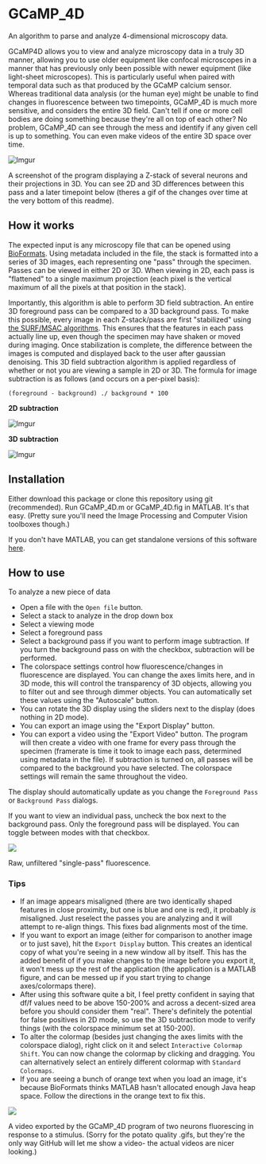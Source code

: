 # GCaMP_4D
An algorithm to parse and analyze 4-dimensional microscopy data. 

GCaMP4D allows you to view and analyze microscopy data in a truly 3D manner, allowing you to use older equipment like confocal microscopes in a manner that has previously only been possible with newer equipment (like light-sheet microscopes). This is particularly useful when paired with temporal data such as that produced by the GCaMP calcium sensor. Whereas traditional data analysis (or the human eye) might be unable to find changes in fluorescence between two timepoints, GCaMP_4D is much more sensitive, and considers the entire 3D field. Can't tell if one or more cell bodies are doing something because they're all on top of each other? No problem, GCaMP_4D can see through the mess and identify if any given cell is up to something. You can even make videos of the entire 3D space over time.

![Imgur](http://i.imgur.com/7sx1GVZ.png)

A screenshot of the program displaying a Z-stack of several neurons and their projections in 3D. You can see 2D and 3D differences between this pass and a later timepoint below (theres a gif of the changes over time at the very bottom of this readme).

## How it works

The expected input is any microscopy file that can be opened using [BioFormats](http://www.openmicroscopy.org/site/support/bio-formats5.1/supported-formats.html). Using metadata included in the file, the stack is formatted into a series of 3D images, each representing one "pass" through the specimen. Passes can be viewed in either 2D or 3D. When viewing in 2D, each pass is "flattened" to a single maximum projection (each pixel is the vertical maximum of all the pixels at that position in the stack).

Importantly, this algorithm is able to perform 3D field subtraction. An entire 3D foreground pass can be compared to a 3D background pass. To make this possible, every image in each Z-stack/pass are first "stabilized" using [the SURF/MSAC algorithms](http://www.mathworks.com/help/vision/examples/video-stabilization-using-point-feature-matching.html). This ensures that the features in each pass actually line up, even though the specimen may have shaken or moved during imaging. Once stabilization is complete, the difference between the images is computed and displayed back to the user after gaussian denoising. This 3D field subtraction algorithm is applied regardless of whether or not you are viewing a sample in 2D or 3D. The formula for image subtraction is as follows (and occurs on a per-pixel basis): 

```{MATLAB} 
(foreground - background) ./ background * 100
```

**2D subtraction**  

![Imgur](http://i.imgur.com/oyG6aWa.png)

**3D subtraction**  

![Imgur](http://i.imgur.com/S5EFoV7.png)

## Installation

Either download this package or clone this repository using git (recommended). Run GCaMP_4D.m or GCaMP_4D.fig in MATLAB. It's that easy. (Pretty sure you'll need the Image Processing and Computer Vision toolboxes though.)

If you don't have MATLAB, you can get standalone versions of this software [here](https://github.com/kazi11/GCaMP_4D/releases).

## How to use

To analyze a new piece of data
+ Open a file with the `Open file` button.
+ Select a stack to analyze in the drop down box
+ Select a viewing mode
+ Select a foreground pass
+ Select a background pass if you want to perform image subtraction. If you turn the background pass on with the checkbox, subtraction will be performed.
+ The colorspace settings control how fluorescence/changes in fluorescence are displayed. You can change the axes limits here, and in 3D mode, this will control the transparency of 3D objects, allowing you to filter out and see through dimmer objects. You can automatically set these values using the "Autoscale" button.
+ You can rotate the 3D display using the sliders next to the display (does nothing in 2D mode).
+ You can export an image using the "Export Display" button.
+ You can export a video using the "Export Video" button. The program will then create a video  with one frame for every pass through the specimen (framerate is time it took to image each pass, determined using metadata in the file). If subtraction is turned on, all passes will be compared to the background you have selected. The colorspace settings will remain the same throughout the video.

The display should automatically update as you change the `Foreground Pass` or `Background Pass` dialogs.

If you want to view an individual pass, uncheck the box next to the background pass. Only the foreground pass will be displayed. You can toggle between modes with that checkbox.

![](http://i.imgur.com/ZoiiUio.png)

Raw, unfiltered "single-pass" fluorescence.

### Tips 

+ If an image appears misaligned (there are two identically shaped features in close proximity, but one is blue and one is red), it probably *is* misaligned. Just reselect the passes you are analyzing and it will attempt to re-align things. This fixes bad alignments most of the time.
+ If you want to export an image (either for comparison to another image or to just save), hit the `Export Display` button. This creates an identical copy of what you're seeing in a new window all by itself. This has the added benefit of if you make changes to the image before you export it, it won't mess up the rest of the application (the application is a MATLAB figure, and can be messed up if you start trying to change axes/colormaps there).
+ After using this software quite a bit, I feel pretty confident in saying that df/f values need to be above 150-200% and across a decent-sized area before you should consider them "real". There's definitely the potential for false positives in 2D mode, so use the 3D subtraction mode to verify things (with the colorspace minimum set at 150-200).  
+ To alter the colormap (besides just changing the axes limits with the colorspace dialog), right click on it and select `Interactive Colormap Shift`. You can now change the colormap by clicking and dragging. You can alternatively select an entirely different colormap with `Standard Colormaps`.
+ If you are seeing a bunch of orange text when you load an image, it's because BioFormats thinks MATLAB hasn't allocated enough Java heap space. Follow the directions in the orange text to fix this.

![](http://i.imgur.com/YRFScQS.gif)

A video exported by the GCaMP_4D program of two neurons fluorescing in response to a stimulus. (Sorry for the potato quality .gifs, but they're the only way GitHub will let me show a video- the actual videos are nicer looking.)

